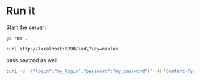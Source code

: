 
# Run it

Start the server: 

```bash
go run . 
```


```bash
curl http://localhost:8090/add\?key=niklas
```

pass payload as well

```bash
curl -d '{"login":"my_login","password":"my_password"}' -H "Content-Type: application/json" http://localhost:8080/add\?key=niklas
```

# 
